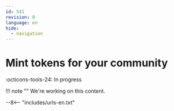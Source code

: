 ```yaml
---
id: 541
revision: 0
language: en
hide:
  - navigation
---
```


# Mint tokens for your community

 :octicons-tools-24: In progress

!!! note ""
     We're working on this content.

--8<-- "includes/urls-en.txt"
